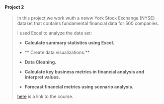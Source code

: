 #### Project 2
>
>In this project,we work wuth a neww York Stock Exchange (NYSE) dataset that contains fundamental financial data for 500 companies.
>
>I used Excel to analyze the data set:
>
>* **Calculate summary statistics using Excel.** 
>
>* ** Create data visualizations.**
>
>* **Data Cleaning.**
>
>* **Calculate key business metrics in financial analysis and interpret values.**
>
>* **Forecast financial metrics using scenario analysis.**
>
>[here](https://www.udacity.com/course/business-analytics-nanodegree--nd098) is a link to the course. 
